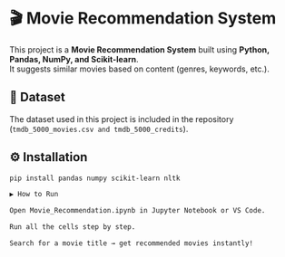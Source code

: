 # 🎬 Movie Recommendation System

This project is a **Movie Recommendation System** built using **Python, Pandas, NumPy, and Scikit-learn**.  
It suggests similar movies based on content (genres, keywords, etc.).

## 📂 Dataset
The dataset used in this project is included in the repository (`tmdb_5000_movies.csv and tmdb_5000_credits`).

## ⚙️ Installation
```bash
pip install pandas numpy scikit-learn nltk

▶️ How to Run

Open Movie_Recommendation.ipynb in Jupyter Notebook or VS Code.

Run all the cells step by step.

Search for a movie title → get recommended movies instantly!